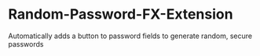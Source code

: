 # Random-Password-FX-Extension
Automatically adds a button to password fields to generate random, secure passwords
